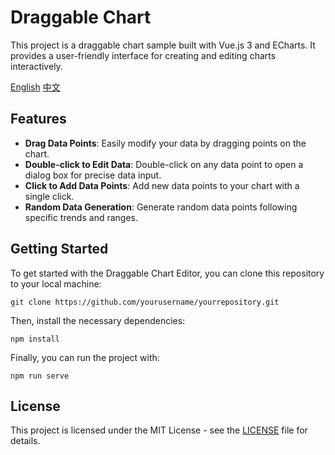 # Draggable Chart

This project is a draggable chart sample built with Vue.js 3 and ECharts. It provides a user-friendly interface for creating and editing charts interactively.

[English](README.md)
[中文](README_zh.md)
## Features

- **Drag Data Points**: Easily modify your data by dragging points on the chart.
- **Double-click to Edit Data**: Double-click on any data point to open a dialog box for precise data input.
- **Click to Add Data Points**: Add new data points to your chart with a single click.
- **Random Data Generation**: Generate random data points following specific trends and ranges.

## Getting Started

To get started with the Draggable Chart Editor, you can clone this repository to your local machine:

```
git clone https://github.com/yourusername/yourrepository.git
```

Then, install the necessary dependencies:

```
npm install
```

Finally, you can run the project with:

```
npm run serve
```

## License

This project is licensed under the MIT License - see the [LICENSE](LICENSE) file for details.
